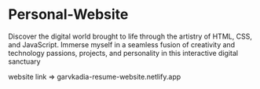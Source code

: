 # Personal-Website
Discover the digital world brought to life through the artistry of HTML, CSS, and JavaScript. Immerse myself in a seamless fusion of creativity and technology passions, projects, and personality in this interactive digital sanctuary
 
 
 website link => garvkadia-resume-website.netlify.app
